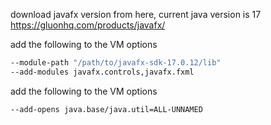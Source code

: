 download javafx version from here, current java version is 17
https://gluonhq.com/products/javafx/

add the following to the VM options
```bash
--module-path "/path/to/javafx-sdk-17.0.12/lib"
--add-modules javafx.controls,javafx.fxml
```

add the following to the VM options
```bash
--add-opens java.base/java.util=ALL-UNNAMED
```